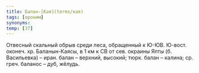 ```yaml
---
title: Балан-[Кая](terms/кая)
tags: [ороним]
synonyms:
temp: [З7]
---
```


Отвесный скальный обрыв среди леса, обращенный к Ю-ЮВ. Ю-вост. оконеч. хр.
Баланын-Каясы, в 1 км к СВ от сев. окраины Ялты (б. Васильевка) – иран. балан –
верхний, высокий; тюрк. балан – калина; ср. греч. баланос – дуб, жёлудь.
